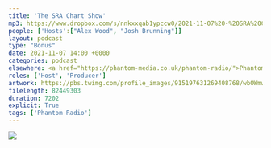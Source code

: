 ```yaml
---
title: 'The SRA Chart Show'
mp3: https://www.dropbox.com/s/nnkxxqab1ypccw0/2021-11-07%20-%20SRA%20Chart%20Show.mp3?raw=1
people: ['Hosts':["Alex Wood", "Josh Brunning"]]
layout: podcast
type: "Bonus"
date: 2021-11-07 14:00 +0000
categories: podcast
elsewhere: <a href="https://phantom-media.co.uk/phantom-radio/">Phantom Media</a>
roles: ['Host', 'Producer']
artwork: https://pbs.twimg.com/profile_images/915197631269408768/wbOWmwcI_400x400.jpg
filelength: 82449303
duration: 7202
explicit: True
tags: ['Phantom Radio']
---
```


<img src="https://blog.josh.me.uk/images/SRAxBBCIntro.png">
